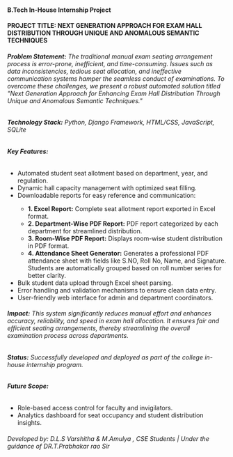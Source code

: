 <h4>B.Tech  In-House Internship Project</h4>
<h4>PROJECT TITLE: NEXT GENERATION APPROACH FOR EXAM HALL DISTRIBUTION THROUGH UNIQUE AND ANOMALOUS SEMANTIC TECHNIQUES</h4>

<h6><strong>Problem Statement:</strong> The traditional manual exam seating arrangement process is error-prone, inefficient, and time-consuming. Issues such as data inconsistencies, tedious seat allocation, and ineffective communication systems hamper the seamless conduct of examinations. To overcome these challenges, we present a robust automated solution titled <i>"Next Generation Approach for Enhancing Exam Hall Distribution Through Unique and Anomalous Semantic Techniques."</i></h6>

<h6><strong>Technology Stack:</strong> Python, Django Framework, HTML/CSS, JavaScript, SQLite</h6>

<h6><strong>Key Features:</strong></h6>
<ul>
  <li>Automated student seat allotment based on department, year, and regulation.</li>
  <li>Dynamic hall capacity management with optimized seat filling.</li>
  <li>Downloadable reports for easy reference and communication:</li>
  <ul>
    <li><strong>1. Excel Report:</strong> Complete seat allotment report exported in Excel format.</li>
    <li><strong>2. Department-Wise PDF Report:</strong> PDF report categorized by each department for streamlined distribution.</li>
    <li><strong>3. Room-Wise PDF Report:</strong> Displays room-wise student distribution in PDF format.</li>
    <li><strong>4. Attendance Sheet Generator:</strong> Generates a professional PDF attendance sheet with fields like S.NO, Roll No, Name, and Signature. Students are automatically grouped based on roll number series for better clarity.</li>
  </ul>
  <li>Bulk student data upload through Excel sheet parsing.</li>
  <li>Error handling and validation mechanisms to ensure clean data entry.</li>
  <li>User-friendly web interface for admin and department coordinators.</li>
</ul>

<h6><strong>Impact:</strong> This system significantly reduces manual effort and enhances accuracy, reliability, and speed in exam hall allocation. It ensures fair and efficient seating arrangements, thereby streamlining the overall examination process across departments.</h6>

<h6><strong>Status:</strong> Successfully developed and deployed as part of the college in-house internship program.</h6>

<h6><strong>Future Scope:</strong></h6>
<ul>
  <li>Role-based access control for faculty and invigilators.</li>
  <li>Analytics dashboard for seat occupancy and student distribution insights.</li>
</ul>

<h6>Developed by: <i>D.L.S Varshitha & M.Amulya , CSE Students | Under the guidance of DR.T.Prabhakar rao Sir</i></h6>



